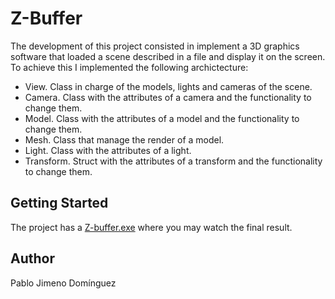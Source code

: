 # Z-Buffer
The development of this project consisted in implement a 3D graphics software that loaded a scene described in a file and display it on the screen. To achieve this I implemented the following archictecture:

  - View. Class in charge of the models, lights and cameras of the scene.
  - Camera. Class with the attributes of a camera and the functionality to change them.
  - Model. Class with the attributes of a model and the functionality to change them.
  - Mesh. Class that manage the render of a model.
  - Light. Class with the attributes of a light.
  - Transform. Struct with the attributes of a transform and the functionality to change them.

## Getting Started
The project has a [Z-buffer.exe](https://github.com/pablodev97/Z-Buffer/tree/master/binaries/Release)  where you may watch the final result.

## Author
Pablo Jimeno Domínguez
